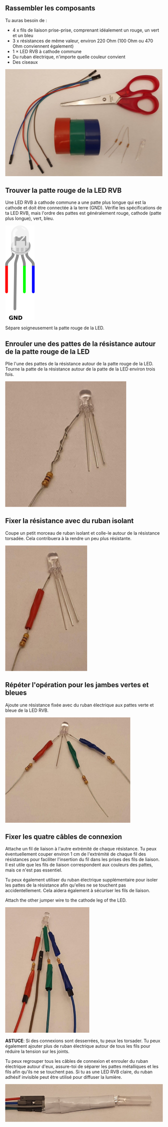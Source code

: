 ## Rassembler les composants

Tu auras besoin de :
+ 4 x fils de liaison prise-prise, comprenant idéalement un rouge, un vert et un bleu
+ 3 x résistances de même valeur, environ 220 Ohm (100 Ohm ou 470 Ohm conviennent également)
+ 1 × LED RVB à cathode commune
+ Du ruban électrique, n'importe quelle couleur convient
+ Des ciseaux

![Une image montrant quatre fils de liaison, du ruban isolant, une LED, trois résistances et une paire de ciseaux.](images/you-will-need.png)

## Trouver la patte rouge de la LED RVB

Une LED RVB à cathode commune a une patte plus longue qui est la cathode et doit être connectée à la terre (GND). Vérifie les spécifications de ta LED RVB, mais l'ordre des pattes est généralement rouge, cathode (patte plus longue), vert, bleu.

![Une LED RVB à quatre pattes, la seconde est plus longue.](images/rgb-led-legs.png)

Sépare soigneusement la patte rouge de la LED.

## Enrouler une des pattes de la résistance autour de la patte rouge de la LED

Plie l'une des pattes de la résistance autour de la patte rouge de la LED. Tourne la patte de la résistance autour de la patte de la LED environ trois fois.

![La patte d'une résistance est enroulée autour de la patte rouge d'une LED.](images/twist-leg.png)

## Fixer la résistance avec du ruban isolant

Coupe un petit morceau de ruban isolant et colle-le autour de la résistance torsadée. Cela contribuera à la rendre un peu plus résistante.

![Du ruban isolant est placé autour de la patte torsadée d'une résistance.](images/elec-tape.png)

## Répéter l'opération pour les jambes vertes et bleues

Ajoute une résistance fixée avec du ruban électrique aux pattes verte et bleue de la LED RVB.


![Des résistances et du ruban électrique sont fixés aux trois pattes d'une LED RVB.](images/elec-tape-three.png)

## Fixer les quatre câbles de connexion

Attache un fil de liaison à l'autre extrémité de chaque résistance. Tu peux éventuellement couper environ 1 cm de l'extrémité de chaque fil des résistances pour faciliter l'insertion du fil dans les prises des fils de liaison. Il est utile que les fils de liaison correspondent aux couleurs des pattes, mais ce n'est pas essentiel.

Tu peux également utiliser du ruban électrique supplémentaire pour isoler les pattes de la résistance afin qu'elles ne se touchent pas accidentellement. Cela aidera également à sécuriser les fils de liaison.

Attach the other jumper wire to the cathode leg of the LED.

![Quatre câbles de liaison sont attachés à une LED et à une résistance.](images/jumper-wires.png)

**ASTUCE**: Si des connexions sont desserrées, tu peux les torsader. Tu peux également ajouter plus de ruban électrique autour de tous les fils pour réduire la tension sur les joints.

Tu peux regrouper tous les câbles de connexion et enrouler du ruban électrique autour d'eux, assure-toi de séparer les pattes métalliques et les fils afin qu'ils ne se touchent pas. Si tu as une LED RVB claire, du ruban adhésif invisible peut être utilisé pour diffuser la lumière.

![LED RVB avec résistances et quatre fils de liaison, enveloppés dans du ruban électrique.](images/rgb-led-finished.png)



